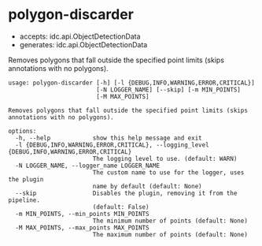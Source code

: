 # polygon-discarder

* accepts: idc.api.ObjectDetectionData
* generates: idc.api.ObjectDetectionData

Removes polygons that fall outside the specified point limits (skips annotations with no polygons).

```
usage: polygon-discarder [-h] [-l {DEBUG,INFO,WARNING,ERROR,CRITICAL}]
                         [-N LOGGER_NAME] [--skip] [-m MIN_POINTS]
                         [-M MAX_POINTS]

Removes polygons that fall outside the specified point limits (skips
annotations with no polygons).

options:
  -h, --help            show this help message and exit
  -l {DEBUG,INFO,WARNING,ERROR,CRITICAL}, --logging_level {DEBUG,INFO,WARNING,ERROR,CRITICAL}
                        The logging level to use. (default: WARN)
  -N LOGGER_NAME, --logger_name LOGGER_NAME
                        The custom name to use for the logger, uses the plugin
                        name by default (default: None)
  --skip                Disables the plugin, removing it from the pipeline.
                        (default: False)
  -m MIN_POINTS, --min_points MIN_POINTS
                        The minimum number of points (default: None)
  -M MAX_POINTS, --max_points MAX_POINTS
                        The maximum number of points (default: None)
```
